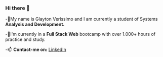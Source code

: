 ### Hi there 👋

-🌱My name is Glayton Veríssimo and I am currently a student of Systems **Analysis and Development.**

-💞️I'm currently in a **Full Stack Web** bootcamp with over 1.000+ hours of practice and study.

-📫 **Contact-me on:**
 [LinkedIn](https://www.linkedin.com/in/glaytonverissimo)
 
 



<!---
GlaytonVerissimo/GlaytonVerissimo is a ✨ special ✨ repository because its `README.md` (this file) appears on your GitHub profile.
You can click the Preview link to take a look at your changes.
--->
